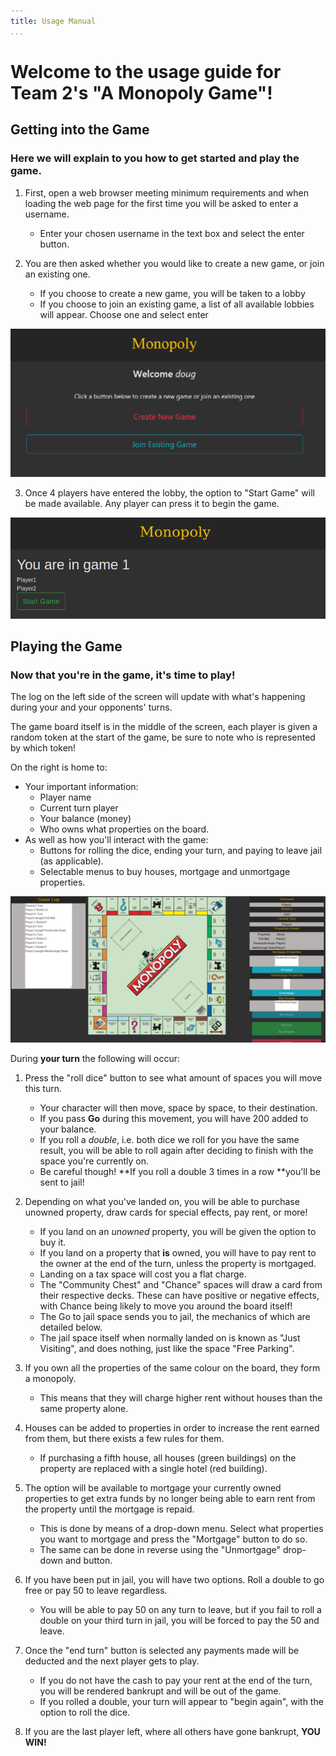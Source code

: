```yaml
---
title: Usage Manual
...
```


# Welcome to the usage guide for Team 2's "A Monopoly Game"!

## Getting into the Game
### Here we will explain to you how to get started and play the game.

1. First, open a web browser meeting minimum requirements and when loading the web page for the first time you will be asked to enter a username.
    * Enter your chosen username in the text box and select the enter button.

2. You are then asked whether you would like to create a new game, or join an existing one.
    * If you choose to create a new game, you will be taken to a lobby
    * If you choose to join an existing game, a list of all available lobbies will appear. Choose one and select enter

![An image of the create or join game options](documentation-images/create_join.PNG "Which will it be? Create or Join?")

3. Once 4 players have entered the lobby, the option to "Start Game" will be made available. Any player can press it to begin the game.

![An image of a 2 player lobby with Start Game button active](documentation-images/Full-lobby.png "An example of a 2-player lobby with an active start game button.")

## Playing the Game
### Now that you're in the game, it's time to play!

The log on the left side of the screen will update with what's happening during your and your opponents' turns.

The game board itself is in the middle of the screen, each player is given a random token at the start of the game, be sure to note who is represented by which token!

On the right is home to:

  * Your important information:
    * Player name
	* Current turn player
	* Your balance (money)
	* Who owns what properties on the board.
  * As well as how you'll interact with the game:
    * Buttons for rolling the dice, ending your turn, and paying to leave jail (as applicable).
	* Selectable menus to buy houses, mortgage and unmortgage properties.

![An image of the main game display](documentation-images/game.PNG "The layout of the game board as described above.")

During **your turn** the following will occur:

1. Press the "roll dice" button to see what amount of spaces you will move this turn.
    * Your character will then move, space by space, to their destination.
    * If you pass **Go** during this movement, you will have 200 added to your balance.
    * If you roll a *double*, i.e. both dice we roll for you have the same result, you will be able to roll again after deciding to finish with the space you're currently on.
    * Be careful though! **If you roll a double 3 times in a row **you'll be sent to jail!

2. Depending on what you've landed on, you will be able to purchase unowned property, draw cards for special effects, pay rent, or more!
    * If you land on an *unowned* property, you will be given the option to buy it.
    * If you land on a property that **is** owned, you will have to pay rent to the owner at the end of the turn, unless the property is mortgaged.
    * Landing on a tax space will cost you a flat charge.
    * The "Community Chest" and "Chance" spaces will draw a card from their respective decks. These can have positive or negative effects, with Chance being likely to move you around the board itself!
    * The Go to jail space sends you to jail, the mechanics of which are detailed below.
    * The jail space itself when normally landed on is known as "Just Visiting", and does nothing, just like the space "Free Parking".

3. If you own all the properties of the same colour on the board, they form a monopoly.
    * This means that they will charge higher rent without houses than the same property alone. 

4. Houses can be added to properties in order to increase the rent earned from them, but there exists a few rules for them.
    * If purchasing a fifth house, all houses (green buildings) on the property are replaced with a single hotel (red building).

4. The option will be available to mortgage your currently owned properties to get extra funds by no longer being able to earn rent from the property until the mortgage is repaid.
    * This is done by means of a drop-down menu. Select what properties you want to mortgage and press the "Mortgage" button to do so.
    * The same can be done in reverse using the "Unmortgage" drop-down and button.

5. If you have been put in jail, you will have two options. Roll a double to go free or pay 50 to leave regardless.
    * You will be able to pay 50 on any turn to leave, but if you fail to roll a double on your third turn in jail, you will be forced to pay the 50 and leave.

5. Once the "end turn" button is selected any payments made will be deducted and the next player gets to play.
    * If you do not have the cash to pay your rent at the end of the turn, you will be rendered bankrupt and will be out of the game.
    * If you rolled a double, your turn will appear to "begin again", with the option to roll the dice.

6. If you are the last player left, where all others have gone bankrupt, **YOU WIN!**
